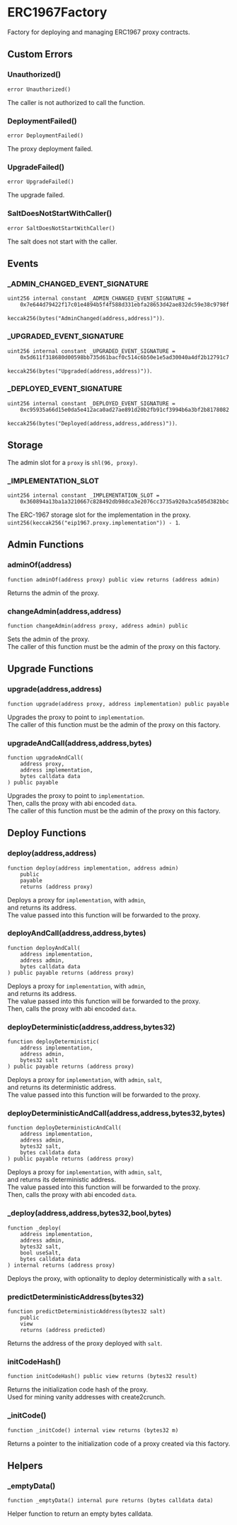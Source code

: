 # ERC1967Factory

Factory for deploying and managing ERC1967 proxy contracts.






<!-- customintro:start --><!-- customintro:end -->

## Custom Errors

### Unauthorized()

```solidity
error Unauthorized()
```

The caller is not authorized to call the function.

### DeploymentFailed()

```solidity
error DeploymentFailed()
```

The proxy deployment failed.

### UpgradeFailed()

```solidity
error UpgradeFailed()
```

The upgrade failed.

### SaltDoesNotStartWithCaller()

```solidity
error SaltDoesNotStartWithCaller()
```

The salt does not start with the caller.

## Events

### _ADMIN_CHANGED_EVENT_SIGNATURE

```solidity
uint256 internal constant _ADMIN_CHANGED_EVENT_SIGNATURE =
    0x7e644d79422f17c01e4894b5f4f588d331ebfa28653d42ae832dc59e38c9798f
```

`keccak256(bytes("AdminChanged(address,address)"))`.

### _UPGRADED_EVENT_SIGNATURE

```solidity
uint256 internal constant _UPGRADED_EVENT_SIGNATURE =
    0x5d611f318680d00598bb735d61bacf0c514c6b50e1e5ad30040a4df2b12791c7
```

`keccak256(bytes("Upgraded(address,address)"))`.

### _DEPLOYED_EVENT_SIGNATURE

```solidity
uint256 internal constant _DEPLOYED_EVENT_SIGNATURE =
    0xc95935a66d15e0da5e412aca0ad27ae891d20b2fb91cf3994b6a3bf2b8178082
```

`keccak256(bytes("Deployed(address,address,address)"))`.

## Storage

The admin slot for a `proxy` is `shl(96, proxy)`.

### _IMPLEMENTATION_SLOT

```solidity
uint256 internal constant _IMPLEMENTATION_SLOT =
    0x360894a13ba1a3210667c828492db98dca3e2076cc3735a920a3ca505d382bbc
```

The ERC-1967 storage slot for the implementation in the proxy.   
`uint256(keccak256("eip1967.proxy.implementation")) - 1`.

## Admin Functions

### adminOf(address)

```solidity
function adminOf(address proxy) public view returns (address admin)
```

Returns the admin of the proxy.

### changeAdmin(address,address)

```solidity
function changeAdmin(address proxy, address admin) public
```

Sets the admin of the proxy.   
The caller of this function must be the admin of the proxy on this factory.

## Upgrade Functions

### upgrade(address,address)

```solidity
function upgrade(address proxy, address implementation) public payable
```

Upgrades the proxy to point to `implementation`.   
The caller of this function must be the admin of the proxy on this factory.

### upgradeAndCall(address,address,bytes)

```solidity
function upgradeAndCall(
    address proxy,
    address implementation,
    bytes calldata data
) public payable
```

Upgrades the proxy to point to `implementation`.   
Then, calls the proxy with abi encoded `data`.   
The caller of this function must be the admin of the proxy on this factory.

## Deploy Functions

### deploy(address,address)

```solidity
function deploy(address implementation, address admin)
    public
    payable
    returns (address proxy)
```

Deploys a proxy for `implementation`, with `admin`,   
and returns its address.   
The value passed into this function will be forwarded to the proxy.

### deployAndCall(address,address,bytes)

```solidity
function deployAndCall(
    address implementation,
    address admin,
    bytes calldata data
) public payable returns (address proxy)
```

Deploys a proxy for `implementation`, with `admin`,   
and returns its address.   
The value passed into this function will be forwarded to the proxy.   
Then, calls the proxy with abi encoded `data`.

### deployDeterministic(address,address,bytes32)

```solidity
function deployDeterministic(
    address implementation,
    address admin,
    bytes32 salt
) public payable returns (address proxy)
```

Deploys a proxy for `implementation`, with `admin`, `salt`,   
and returns its deterministic address.   
The value passed into this function will be forwarded to the proxy.

### deployDeterministicAndCall(address,address,bytes32,bytes)

```solidity
function deployDeterministicAndCall(
    address implementation,
    address admin,
    bytes32 salt,
    bytes calldata data
) public payable returns (address proxy)
```

Deploys a proxy for `implementation`, with `admin`, `salt`,   
and returns its deterministic address.   
The value passed into this function will be forwarded to the proxy.   
Then, calls the proxy with abi encoded `data`.

### _deploy(address,address,bytes32,bool,bytes)

```solidity
function _deploy(
    address implementation,
    address admin,
    bytes32 salt,
    bool useSalt,
    bytes calldata data
) internal returns (address proxy)
```

Deploys the proxy, with optionality to deploy deterministically with a `salt`.

### predictDeterministicAddress(bytes32)

```solidity
function predictDeterministicAddress(bytes32 salt)
    public
    view
    returns (address predicted)
```

Returns the address of the proxy deployed with `salt`.

### initCodeHash()

```solidity
function initCodeHash() public view returns (bytes32 result)
```

Returns the initialization code hash of the proxy.   
Used for mining vanity addresses with create2crunch.

### _initCode()

```solidity
function _initCode() internal view returns (bytes32 m)
```

Returns a pointer to the initialization code of a proxy created via this factory.

## Helpers

### _emptyData()

```solidity
function _emptyData() internal pure returns (bytes calldata data)
```

Helper function to return an empty bytes calldata.